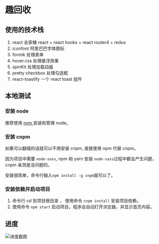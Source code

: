 # 趣回收

## 使用的技术栈

1. react 全家桶 react + react hooks + react router4 + redux
2. iconfont 阿里巴巴字体图标
3. formik 处理表单
4. hover.css 处理悬浮效果
5. spinKit 处理加载动画
6. pretty checkbox 处理勾选框
7. react-toastify 一个 react toast 组件

## 本地测试

### 安装 node

推荐使用 [nvm ](<https://blog.csdn.net/sinat_38334334/article/details/80013648>)安装和管理 node。

### 安装 cnpm

如果可以翻墙的话就可以不用安装 cnpm, 直接使用 npm 代替 cnpm。

因为项目中需要 `node-sass`, npm 和 yarn 安装 `node-sass`过程中都会产生问题，cnpm 亲测是没问题的。

安装很简单，命令行输入`npm install -g cnpm`就可以了。

### 安装依赖并启动项目

1. 命令行 cd 到项目根目录 ， 使用命令 `cnpm install` 安装项目依赖。
2. 使用命令 `npm start` 启动项目，程序会自动打开浏览器，并显示首页内容。

## 进度

![进度截图](https://github.com/tjx666/recycle/blob/master/screenshots/progress.png?raw=true)